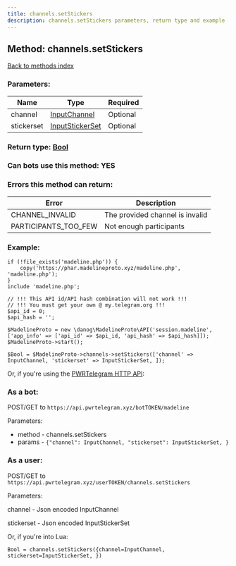 ```yaml
---
title: channels.setStickers
description: channels.setStickers parameters, return type and example
---
```

## Method: channels.setStickers  
[Back to methods index](index.md)


### Parameters:

| Name     |    Type       | Required |
|----------|---------------|----------|
|channel|[InputChannel](../types/InputChannel.md) | Optional|
|stickerset|[InputStickerSet](../types/InputStickerSet.md) | Optional|


### Return type: [Bool](../types/Bool.md)

### Can bots use this method: **YES**


### Errors this method can return:

| Error    | Description   |
|----------|---------------|
|CHANNEL_INVALID|The provided channel is invalid|
|PARTICIPANTS_TOO_FEW|Not enough participants|


### Example:


```
if (!file_exists('madeline.php')) {
    copy('https://phar.madelineproto.xyz/madeline.php', 'madeline.php');
}
include 'madeline.php';

// !!! This API id/API hash combination will not work !!!
// !!! You must get your own @ my.telegram.org !!!
$api_id = 0;
$api_hash = '';

$MadelineProto = new \danog\MadelineProto\API('session.madeline', ['app_info' => ['api_id' => $api_id, 'api_hash' => $api_hash]]);
$MadelineProto->start();

$Bool = $MadelineProto->channels->setStickers(['channel' => InputChannel, 'stickerset' => InputStickerSet, ]);
```

Or, if you're using the [PWRTelegram HTTP API](https://pwrtelegram.xyz):

### As a bot:

POST/GET to `https://api.pwrtelegram.xyz/botTOKEN/madeline`

Parameters:

* method - channels.setStickers
* params - `{"channel": InputChannel, "stickerset": InputStickerSet, }`



### As a user:

POST/GET to `https://api.pwrtelegram.xyz/userTOKEN/channels.setStickers`

Parameters:

channel - Json encoded InputChannel

stickerset - Json encoded InputStickerSet




Or, if you're into Lua:

```
Bool = channels.setStickers({channel=InputChannel, stickerset=InputStickerSet, })
```

